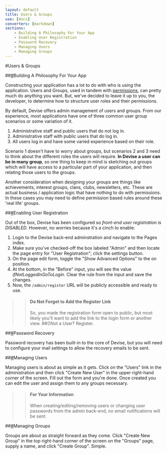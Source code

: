 ```yaml
---
layout: default
title: Users & Groups
use: [docs]
converters: [markdown]
sections:
    - Building A Philosophy For Your App
    - Enabling User Registration
    - Password Recovery
    - Managing Users
    - Managing Groups
---
```


#Users &amp; Groups

##<a name="building-a-philosophy-for-your-app" class="ia"></a>[#](#building-a-philosophy-for-your-app)Building A Philosophy For Your App

Constructing your application has a lot to do with who is _using_ the application. Users and Groups, used in tandem with <a href="{{ site.url }}/docs/8-permissions">permissions</a>, can pretty much do anything you want. But, we've decided to leave it up to you, the developer, to determine how to structure user roles and their permissions.

By default, Devise offers admin management of users and groups. From our experience, most applications have one of three common user group scenarios or some variation of it.

1. Administrative staff and public users that do not log in.
2. Administrative staff with public users that do log in.
3. All users log in and have some varied experience based on their role.

Scenario 1 doesn't have to worry about groups, but scenarios 2 and 3 need to think about the different roles the users will require. **In Devise a user can be in many group**, so one thing to keep in mind is sketching out groups which will have access to a particular part of your application, and then relating those users to the groups.

Another consideration when designing your groups are things like achievements, interest groups, clans, clubs, newsletters, etc. These are actual business / application logic that have nothing to do with permissions. In these cases you may need to define permission based rules around these 'real life' groups.


##<a name="enabling-user-registration" class="ia"></a>[#](#enabling-user-registration)Enabling User Registration

Out of the box, Devise has been configured so *front-end user registration is DISABLED*. However, no worries because it's a cinch to enable:

1. Login to the Devise back-end adminstration and navigate to the Pages index.
2. Make sure you've checked-off the box labeled "Admin" and then locate the page entry for "User Registration"; click the settings button.
3. On the page edit form, toggle the "Show Advanced Options" to the on position.
4. At the bottom, in the "Before" input, you will see the value *ifNotLoggedInGoToLogin*. Clear the rule from the input and save the changes.
5. Now, the ```/admin/register``` URL will be publicly accessible and ready to use.

>> #### Do Not Forget to Add the Register Link
>> So, you made the registration form open to public, but most likely you'll want to add the link to the login form or another view.
>> ##<a class="dvs-small dvs-no-decoration dvs-fg dvs-mid-gray"></a>(<?= URL::route('dvs-user-register') ?>)Not a User? Register.


##<a name="password-recovery" class="ia"></a>[#](#password-recovery)Password Recovery

Password recovery has been built-in to the core of Devise, but you will need to configure your mail settings to allow the recovery emails to be sent.

##<a name="managing-users" class="ia"></a>[#](#managing-users)Managing Users

Managing users is about as simple as it gets. Click on the "Users" link in the administration and then click "Create New User" in the upper right-hand corner of the screen. Fill out the form and you're done. Once created you can edit the user and assign them to any groups necessary.

>> #### For Your Information
>> When creating/editing/removing users or changing user passwords from the admin back-end, no email notifications will be sent.


##<a name="managing-groups" class="ia"></a>[#](#managing-groups)Managing Groups

Groups are about as straight forward as they come. Click "Create New Group" in the top right-hand corner of the screen on the "Groups" page, supply a name, and click "Create Group". Simple.